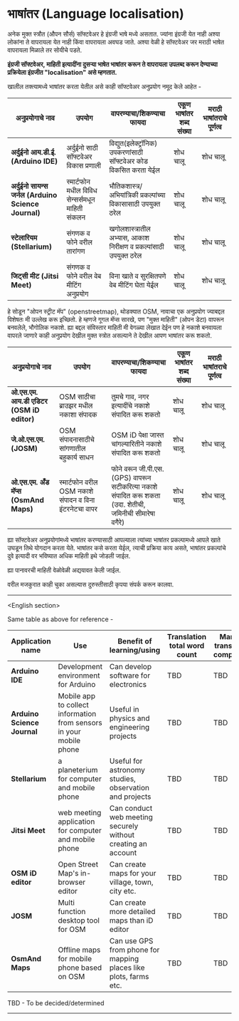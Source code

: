 # भाषांतर (Language localisation)

अनेक मुक्त स्त्रौत (औपन सौर्स) सॉफ्टवेअर हे इंग्रजी भाषे मध्ये असतात. ज्यांना इंग्रजी येत नाही अश्या लोकांना ते वापरायला येत नाही किंवा वापरायला अवघड जाते. अश्या वेळी हे सॉफ्टवेअर जर मराठी भाषेत वापरायला मिळाले तर सोयीचे पडते. 

**इंग्रजी सॉफ्टवेअर, माहिती इत्यादींना दुसऱ्या भाषेत भाषांतर करून ते वापरायला उपलब्द करून देण्याच्या प्रक्रियेला इंग्रजीत "localisation" असे म्हणतात.**

खालील तक्त्यामध्ये भाषांतर करता येतील असे काही सॉफ्टवेअर अनुप्रयोग नमूद केले आहेत -

| अनुप्रयोगाचे नाव | उपयोग | वापरण्याचा/शिकण्याचा फायदा | एकूण भाषांतर शब्द संख्या | मराठी भाषांतराचे पूर्णत्व |
| --- | --- | --- | --- | --- |
|**अर्दुईनो आय.डी.ई. (Arduino IDE)**|अर्दुईनो साठी सॉफ्टवेअर विकास प्रणाली|विद्युत(इलेक्ट्रॉनिक) उपकरणांसाठी सॉफ्टवेअर कोड विकसित करता येईल|शोध चालू|शोध चालू|
|**अर्दुईनो सायन्स जर्नल (Arduino Science Journal)**|स्मार्टफोन मधील विविध सेन्सर्समधून माहिती संकलन|भौतिकशास्त्र/अभियांत्रिकी प्रकल्पांच्या विकासासाठी उपयुक्त ठरेल|शोध चालू|शोध चालू|
|**स्टेलारियम (Stellarium)**|संगणक व फोने वरील तारांगण|खगोलशास्त्रातील अभ्यास, आकाश निरीक्षण व प्रकल्पांसाठी उपयुक्त ठरेल|शोध चालू|शोध चालू|
|**जिट्सी मीट (Jitsi Meet)**|संगणक व फोने वरील वेब मीटिंग अनुप्रयोग|विना खाते व सुरक्षितपणे वेब मीटिंग घेता येईल|शोध चालू|शोध चालू|

हे सोडून "ओपन स्ट्रीट मॅप" (openstreetmap), थोडक्यात OSM, नावाचा एक अनुप्रयोग ज्याबद्दल विशेषतः मी उल्लेख करू इच्छितो. हे म्हणजे गूगल मॅप्स सारखे, पण "मुक्त माहिती" (ओपन डेटा) वापरून बनवलेले, भौगोलिक नकाशे. ह्या बद्दल संविस्तार माहिती मी वेगळ्या लेखात देईन पण हे नकाशे बनवायला वापरले जाणारे काही अनुप्रयोग देखील मुक्त स्त्रोत असल्याने ते देखील आपण भाषांतर करू शकतो. 

| अनुप्रयोगाचे नाव | उपयोग | वापरण्याचा/शिकण्याचा फायदा | एकूण भाषांतर शब्द संख्या | मराठी भाषांतराचे पूर्णत्व |
| --- | --- | --- | --- | --- |
|**ओ.एस.एम. आय.डी एडिटर (OSM iD editor)**|OSM साठीचा ब्राउझर मधील नकाशा संपादक|तुमचे गाव, नगर इत्यादींचे नकाशे संपादित करू शकतो|शोध चालू|शोध चालू|
|**जे.ओ.एस.एम. (JOSM)**|OSM संपादनासाठीचे सांगणातील बहुकार्य साधन|OSM iD पेक्षा जास्त चांगल्यारितीने नकाशे संपादित करू शकतो|शोध चालू|शोध चालू|
|**ओ.एस.एम. अँड मॅप्स (OsmAnd Maps)**|स्मार्टफोन वरील OSM नकाशे संपादन व विना इंटरनेटचा वापर|फोने वरून जी.पी.एस. (GPS) वापरून सटीकरित्या नकाशे संपादित करू शकता (उदा. शेतीची, जमिनीची सीमारेषा वगैरे)|शोध चालू|शोध चालू|


ह्या सॉफ्टवेअर अनुप्रयोगांमध्ये भाषांतर करण्यासाठी आपल्याला त्यांच्या भाषांतर प्रकल्पामध्ये आपले खाते उघडून तिथे योगदान करता येते. भाषांतर कसे करता येईल, त्याची प्रक्रिया काय असते, भाषांतर प्रकल्पांचे दुवे इत्यादी वर भविष्यात अधिक माहिती इथे जोडली जाईल.


ह्या पानावरची माहिती वेळोवेळी अद्ययावत केली जाईल. 

वरील मजकुरात काही चुका असल्यास दुरुस्तीसाठी कृपया संपर्क करून कालवा. 

---

\<English section>

Same table as above for reference -


| Application name | Use | Benefit of learning/using | Translation total word count | Marathi translation completion |
| --- | --- | --- | --- | --- |
|**Arduino IDE**|Development environment for Arduino|Can develop software for electronics|TBD|TBD|
|**Arduino Science Journal** |Mobile app to collect information from sensors in your mobile phone|Useful in physics and engineering projects|TBD|TBD|
|**Stellarium**|a planeterium for computer and mobile phone|Useful for astronomy studies, observation and projects|TBD|TBD|
|**Jitsi Meet**|web meeting application for computer and mobile phone|Can conduct web meeting securely without creating an account|TBD|TBD|
|**OSM iD editor**|Open Street Map's in-browser editor|Can create maps for your village, town, city etc.|TBD|TBD|
|**JOSM**|Multi function desktop tool for OSM|Can create more detailed maps than iD editor|TBD|TBD|
|**OsmAnd Maps**|Offline maps for mobile phone based on OSM|Can use GPS from phone for mapping places like plots, farms etc.|TBD|TBD|

TBD - To be decided/determined


---
